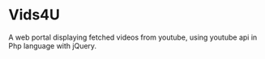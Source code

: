 # Vids4U
A web portal displaying fetched videos from youtube, using youtube api in Php language with jQuery.
